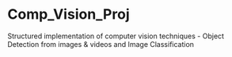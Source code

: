 # Comp_Vision_Proj
Structured implementation of computer vision techniques - Object Detection from images &amp; videos and Image Classification
